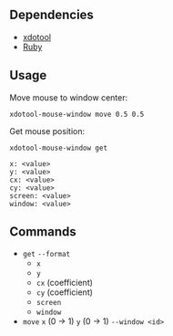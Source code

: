 Dependencies
------------

- [xdotool][]
- [Ruby][]

Usage
-----

Move mouse to window center:

```
xdotool-mouse-window move 0.5 0.5
```

Get mouse position:

```
xdotool-mouse-window get
```

```
x: <value>
y: <value>
cx: <value>
cy: <value>
screen: <value>
window: <value>
```

Commands
--------

- `get` `--format`
  - `x`
  - `y`
  - `cx` (coefficient)
  - `cy` (coefficient)
  - `screen`
  - `window`
- `move` `x` (0 → 1) `y` (0 → 1) `--window <id>`

[xdotool]: http://semicomplete.com/projects/xdotool
[Ruby]: https://ruby-lang.org
